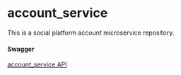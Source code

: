 # account_service
This is a social platform account microservice repository.

#### Swagger
[account_service API](https://app.swaggerhub.com/apis/JACK18283_1/account-service_api/1.0#/)